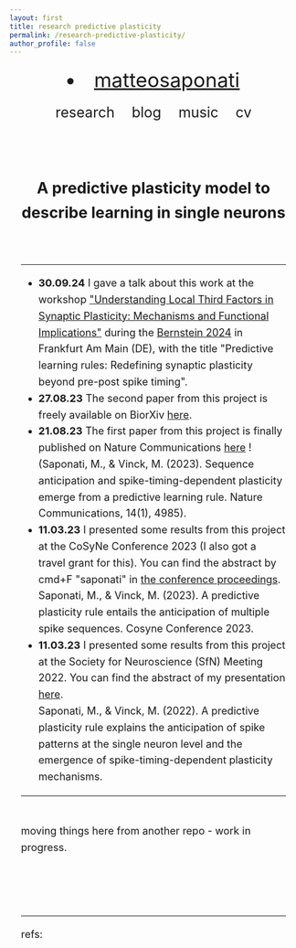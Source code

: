 ```yaml
---
layout: first
title: research predictive plasticity
permalink: /research-predictive-plasticity/
author_profile: false
---
```




<style>
  /* Single-column container */
  .single-column {
    display: flex;
    flex-direction: column;
    align-items: center;
    text-align: center;
    margin: 20px;
  }

  /* Title styling */
  .single-column h1 {
    font-size: 30px;
    margin: 0;
  }

  /* Horizontal navigation list */
  nav ul {
    list-style: none;
    display: flex;
    justify-content: center;
    padding: 0;
    margin: 20px 0 0 0;
  }
  
  nav ul li {
    margin: 0 15px;
  }
  
  nav ul li a {
    text-decoration: none;
    font-size: 25px;
  }
  
  /* Icon row */
  .icons {
    margin-top: 20px;
  }
  .icons a {
    margin: 0 8px;
    display: inline-block;
  }
  .icons img {
    width: 1.5em;
    height: 1.5em;
  }
  
  /* Profile image styling */
  .profile-image {
    width: 50%;
    height: auto;
    object-fit: cover;
    border: 4px solid #4B0082;
    margin: 20px 0;
  }

  /* Content text */
  .content {
    max-width: 700px;
    margin: auto;
    font-size: 18px;
    line-height: 1.6;
  }

  /* Mobile responsive adjustments */
  @media (max-width: 600px) {
    .single-column h1 {
      font-size: 24px;
    }
    nav ul li a {
      font-size: 20px;
    }
    .profile-image {
      width: 80%;
    }
  }
</style>

<div class="single-column">
  
   <nav style="font-size: 35px; margin: 0;">
    <li><a href="https://matteosaponati.github.io/">matteosaponati</a></li></nav>
    <nav style="font-size: 25px; margin-top: 1px;">
      <ul class="link-list">
        <li><a href="https://matteosaponati.github.io/research">research</a></li>
        <li><a href="https://matteosaponati.github.io/year-archive/">blog</a></li>
        <li><a href="https://matteosaponati.github.io/music">music</a></li>
        <li><a href="/files/cv.pdf">cv</a></li>
      </ul>
    </nav>
  
  <div class="content">
    <br><br>

  <p style="font-size: 18px; margin-top: 20px;">
  <div style="text-align: center;">
    <h2>A predictive plasticity model to describe learning in single neurons</h2> 
  </div>
  <br>

  <hr>
  <div class="news-container" style="text-align: left;">
        <ul>
            <li>
                <strong>30.09.24</strong>
                I gave a talk about this work at the workshop <a href="https://bernstein-network.de/bernstein-conference/past-bernstein-conferences/bernstein-conference-2024/#understanding" target="_blank">"Understanding Local Third Factors in Synaptic Plasticity: Mechanisms and Functional Implications"</a> during the <a href="https://bernstein-network.de/bernstein-conference/" target="_blank">Bernstein 2024</a> in Frankfurt Am Main (DE), with the title "Predictive learning rules: Redefining synaptic plasticity beyond pre-post spike timing".
            </li>
            <li>
                <strong>27.08.23</strong>
                The second paper from this project is freely available on BiorXiv <a href="https://www.biorxiv.org/content/10.1101/2023.08.26.554928v1.abstract" target="_blank">here</a>.
            </li>
            <li>
                <strong>21.08.23</strong>
                The first paper from this project is finally published on Nature Communications <a href="https://www.nature.com/articles/s41467-023-40651-w" target="_blank">here</a> ! 
                <br> (Saponati, M., & Vinck, M. (2023). Sequence anticipation and spike-timing-dependent plasticity emerge from a predictive learning rule. Nature Communications, 14(1), 4985).
            </li>
            <li>
                <strong>11.03.23</strong>
                I presented some results from this project at the CoSyNe Conference 2023 (I also got a travel grant for this). You can find the abstract by cmd+F "saponati" in <a href="  https://static1.squarespace.com/static/6102ca347474c263c40150cd/t/640b6dddade84c6e64d09bdd/1678470629682/Cosyne2023_program_book.pdf" target="_blank">the conference proceedings</a>.
                <br> Saponati, M., & Vinck, M. (2023). A predictive plasticity rule entails the anticipation of multiple spike sequences. Cosyne Conference 2023.
            </li>
            <li>
                <strong>11.03.23</strong>
                I presented some results from this project at the Society for Neuroscience (SfN) Meeting 2022. You can find the abstract of my presentation <a href="https://www.abstractsonline.com/pp8/?_gl=1*jutl04*_gcl_au*MjEzMjY0MjcwOS4xNzMwMTkzNjE1*_ga*MTYxNTY1NjkzNy4xNzMwMTkzNjE1*_ga_T09K3Q2WDN*MTczMDE5MzYxNS4xLjEuMTczMDE5MzYyMS41NC4wLjA.#!/10619/presentation/66033" target="_blank">here</a>.
                <br> Saponati, M., & Vinck, M. (2022). A predictive plasticity rule explains the anticipation of spike patterns at the single neuron level and the emergence of spike-timing-dependent plasticity mechanisms.
            </li>
        </ul>
    </div>
    <hr>
  
  <br>
  <div style="text-align: left;">
  moving things here from another repo - work in progress.
  <br><br><br><br>
  <hr>
  refs:
  </div>

